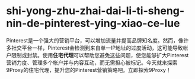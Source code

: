 # shi-yong-zhu-zhai-dai-li-ti-sheng-nin-de-pinterest-ying-xiao-ce-lue
Pinterest是一个强大的营销平台，可以增加流量并提高品牌知名度。然而，像许多社交平台一样，Pinterest会检测到来自单一IP地址的过度活动，这可能导致帐户限制或封禁。使用**住宅代理**可以帮助您避免这些问题，使您能够扩大Pinterest营销力度、管理多个帐户并与内容互动，而无需担心被标记。今天就来探索9Proxy的住宅代理，提升您的Pinterest营销策略吧。立即探索9Proxy！
